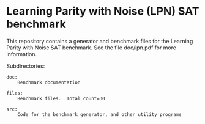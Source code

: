 # Learning Parity with Noise (LPN) SAT benchmark

This repository contains a generator and benchmark files for the Learning Parity with Noise SAT benchmark.
See the file doc/lpn.pdf for more information.

Subdirectories:

	doc:
		Benchmark documentation

	files:
		Benchmark files.  Total count=30

	src:
		Code for the benchmark generator, and other utility programs


